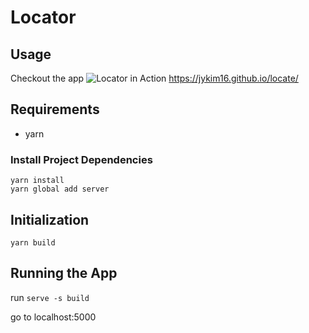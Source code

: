 # Locator
## Usage

Checkout the app
![Locator in Action][gif]
https://jykim16.github.io/locate/

[gif]: https://github.com/jykim16/projectGifs/raw/master/Locator.gif "App in Action"

## Requirements

- yarn

### Install Project Dependencies

```
yarn install
yarn global add server
```

## Initialization

```
yarn build
```

## Running the App

run `serve -s build`

go to localhost:5000
